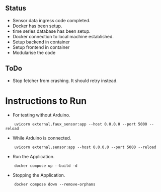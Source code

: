 ## Status

- Sensor data ingress code completed.
- Docker has been setup.
- time series database has been setup.
- Docker connection to local machine established.
- Setup backend in container
- Setup frontend in container
- Modularise the code

## ToDo

- Stop fetcher from crashing. It should retry instead.

# Instructions to Run

- For testing without Arduino.

```
    uvicorn external.faux_sensor:app --host 0.0.0.0 --port 5000 --reload
```

- While Arduino is connected.

```
    uvicorn external.sensor:app --host 0.0.0.0 --port 5000 --reload
```

- Run the Application.

```
    docker compose up --build -d
```

- Stopping the Application.

```
    docker compose down --remove-orphans
```
